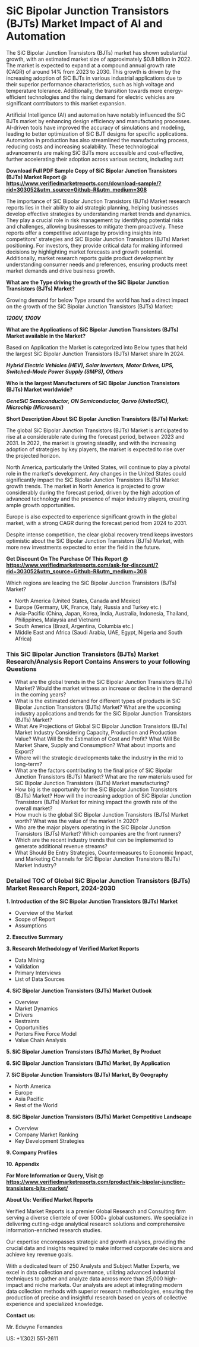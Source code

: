<meta name="title" content="Global SiC Bipolar Junction Transistors (BJTs) Market Impact of AI and Automation"><meta name="description" content="The SiC Bipolar Junction Transistors (BJTs) market has shown substantial growth, with an estimated market size of approximately $0.8 billion in 2022. The market is exp"><meta name="title" content="SiC Bipolar Junction Transistors (BJTs) Market Size, Share, Scope, Trends, Growth, Opportunities, Analysis, Forecast"><h1>SiC Bipolar Junction Transistors (BJTs) Market Impact of AI and Automation</h1><p>The SiC Bipolar Junction Transistors (BJTs) market has shown substantial growth, with an estimated market size of approximately $0.8 billion in 2022. The market is expected to expand at a compound annual growth rate (CAGR) of around 14% from 2023 to 2030. This growth is driven by the increasing adoption of SiC BJTs in various industrial applications due to their superior performance characteristics, such as high voltage and temperature tolerance. Additionally, the transition towards more energy-efficient technologies and the rising demand for electric vehicles are significant contributors to this market expansion.</p><p>Artificial Intelligence (AI) and automation have notably influenced the SiC BJTs market by enhancing design efficiency and manufacturing processes. AI-driven tools have improved the accuracy of simulations and modeling, leading to better optimization of SiC BJT designs for specific applications. Automation in production has also streamlined the manufacturing process, reducing costs and increasing scalability. These technological advancements are making SiC BJTs more accessible and cost-effective, further accelerating their adoption across various sectors, including autt</p><p id="" class=""><strong>Download Full PDF Sample Copy of SiC Bipolar Junction Transistors (BJTs) Market Report @ <a href="https://www.verifiedmarketreports.com/download-sample/?rid=303052&utm_source=Github-R&utm_medium=308" target="_blank">https://www.verifiedmarketreports.com/download-sample/?rid=303052&utm_source=Github-R&utm_medium=308</a></strong></p><p>The importance of&nbsp;SiC Bipolar Junction Transistors (BJTs) Market research reports lies in their ability to aid strategic planning, helping businesses develop effective strategies by understanding market trends and dynamics. They play a crucial role in risk management by identifying potential risks and challenges, allowing businesses to mitigate them proactively. These reports offer a competitive advantage by providing insights into competitors' strategies and SiC Bipolar Junction Transistors (BJTs) Market positioning. For investors, they provide critical data for making informed decisions by highlighting market forecasts and growth potential. Additionally, market research reports guide product development by understanding consumer needs and preferences, ensuring products meet market demands and drive business growth.</p><p><strong>What are the&nbsp;Type driving the growth of the SiC Bipolar Junction Transistors (BJTs) Market?</strong></p><p id="" class="">Growing demand for below Type around the world has had a direct impact on the growth of the SiC Bipolar Junction Transistors (BJTs) Market:</p><em><strong>1200V, 1700V</strong></em></p><strong>What are the&nbsp;Applications&nbsp;of SiC Bipolar Junction Transistors (BJTs) Market available in the Market?</strong></p><p id="" class="">Based on Application the Market is categorized into Below types that held the largest SiC Bipolar Junction Transistors (BJTs) Market share In 2024.</p><em><strong>Hybrid Electric Vehicles (HEV), Solar Inverters, Motor Drives, UPS, Switched-Mode Power Supply (SMPS), Others</strong></em></p><strong>Who is the largest Manufacturers of SiC Bipolar Junction Transistors (BJTs) Market worldwide?</strong></p><p><em><strong>GeneSiC Semiconductor, ON Semiconductor, Qorvo (UnitedSiC), Microchip (Microsemi)</strong></em></p><p id="" class=""><strong>Short Description About SiC Bipolar Junction Transistors (BJTs) Market:</strong></p><p>The global SiC Bipolar Junction Transistors (BJTs) Market is anticipated to rise at a considerable rate during the forecast period, between 2023 and 2031. In 2022, the market is growing steadily, and with the increasing adoption of strategies by key players, the market is expected to rise over the projected horizon.</p><p>North America, particularly the United States, will continue to play a pivotal role in the market's development. Any changes in the United States could significantly impact the SiC Bipolar Junction Transistors (BJTs) Market growth trends. The market in North America is projected to grow considerably during the forecast period, driven by the high adoption of advanced technology and the presence of major industry players, creating ample growth opportunities.</p><p>Europe is also expected to experience significant growth in the global market, with a strong CAGR during the forecast period from 2024 to 2031.</p><p>Despite intense competition, the clear global recovery trend keeps investors optimistic about the SiC Bipolar Junction Transistors (BJTs) Market, with more new investments expected to enter the field in the future.</p><p id="" class=""><strong>Get Discount On The Purchase Of This Report @ <a href="https://www.verifiedmarketreports.com/ask-for-discount/?rid=303052&utm_source=Github-R&utm_medium=308" target="_blank">https://www.verifiedmarketreports.com/ask-for-discount/?rid=303052&utm_source=Github-R&utm_medium=308</a></strong></p>Which regions are leading the SiC Bipolar Junction Transistors (BJTs) Market?</p><ul><li>North America (United States, Canada and Mexico)</li><li>Europe (Germany, UK, France, Italy, Russia and Turkey etc.)</li><li>Asia-Pacific (China, Japan, Korea, India, Australia, Indonesia, Thailand, Philippines, Malaysia and Vietnam)</li><li>South America (Brazil, Argentina, Columbia etc.)</li><li>Middle East and Africa (Saudi Arabia, UAE, Egypt, Nigeria and South Africa)</li></ul><h3 id="" class="">This SiC Bipolar Junction Transistors (BJTs) Market Research/Analysis Report Contains Answers to your following Questions</h3><ul><li>What are the global trends in the SiC Bipolar Junction Transistors (BJTs) Market? Would the market witness an increase or decline in the demand in the coming years?</li><li>What is the estimated demand for different types of products in SiC Bipolar Junction Transistors (BJTs) Market? What are the upcoming industry applications and trends for the SiC Bipolar Junction Transistors (BJTs) Market?</li><li>What Are Projections of Global SiC Bipolar Junction Transistors (BJTs) Market Industry Considering Capacity, Production and Production Value? What Will Be the Estimation of Cost and Profit? What Will Be Market Share, Supply and Consumption? What about imports and Export?</li><li>Where will the strategic developments take the industry in the mid to long-term?</li><li>What are the factors contributing to the final price of SiC Bipolar Junction Transistors (BJTs) Market? What are the raw materials used for SiC Bipolar Junction Transistors (BJTs) Market manufacturing?</li><li>How big is the opportunity for the SiC Bipolar Junction Transistors (BJTs) Market? How will the increasing adoption of SiC Bipolar Junction Transistors (BJTs) Market for mining impact the growth rate of the overall market?</li><li>How much is the global SiC Bipolar Junction Transistors (BJTs) Market worth? What was the value of the market In 2020?</li><li>Who are the major players operating in the SiC Bipolar Junction Transistors (BJTs) Market? Which companies are the front runners?</li><li>Which are the recent industry trends that can be implemented to generate additional revenue streams?</li><li>What Should Be Entry Strategies, Countermeasures to Economic Impact, and Marketing Channels for SiC Bipolar Junction Transistors (BJTs) Market Industry?</li></ul><h3 id="" class="">Detailed TOC of Global SiC Bipolar Junction Transistors (BJTs) Market Research Report, 2024-2030</h3><p id="" class=""><strong>1. Introduction of the SiC Bipolar Junction Transistors (BJTs) Market</strong></p><ul><li>Overview of the Market</li><li>Scope of Report</li><li>Assumptions</li></ul><p id="" class=""><strong>2. Executive Summary</strong></p><p id="" class=""><strong>3. Research Methodology of Verified Market Reports</strong></p><ul><li>Data Mining</li><li>Validation</li><li>Primary Interviews</li><li>List of Data Sources</li></ul><p id="" class=""><strong>4. SiC Bipolar Junction Transistors (BJTs) Market Outlook</strong></p><ul><li>Overview</li><li>Market Dynamics</li><li>Drivers</li><li>Restraints</li><li>Opportunities</li><li>Porters Five Force Model</li><li>Value Chain Analysis</li></ul><p id="" class=""><strong>5. SiC Bipolar Junction Transistors (BJTs) Market, By Product</strong></p><p id="" class=""><strong>6. SiC Bipolar Junction Transistors (BJTs) Market, By Application</strong></p><p id="" class=""><strong>7. SiC Bipolar Junction Transistors (BJTs) Market, By Geography</strong></p><ul><li>North America</li><li>Europe</li><li>Asia Pacific</li><li>Rest of the World</li></ul><p id="" class=""><strong>8. SiC Bipolar Junction Transistors (BJTs) Market Competitive Landscape</strong></p><ul><li>Overview</li><li>Company Market Ranking</li><li>Key Development Strategies</li></ul><p id="" class=""><strong>9. Company Profiles</strong></p><p id="" class=""><strong>10. Appendix</strong></p><p id="" class=""><strong>For More Information or Query, Visit @ <a href="https://www.verifiedmarketreports.com/product/sic-bipolar-junction-transistors-bjts-market/" target="_blank">https://www.verifiedmarketreports.com/product/sic-bipolar-junction-transistors-bjts-market/</a></strong></p><p id="" class=""><strong>About Us: Verified Market Reports</strong></p><p id="" class="">Verified Market Reports is a premier Global Research and Consulting firm serving a diverse clientele of over 5000+ global customers. We specialize in delivering cutting-edge analytical research solutions and comprehensive information-enriched research studies.</p><p id="" class="">Our expertise encompasses strategic and growth analyses, providing the crucial data and insights required to make informed corporate decisions and achieve key revenue goals.</p><p id="" class="">With a dedicated team of 250 Analysts and Subject Matter Experts, we excel in data collection and governance, utilizing advanced industrial techniques to gather and analyze data across more than 25,000 high-impact and niche markets. Our analysts are adept at integrating modern data collection methods with superior research methodologies, ensuring the production of precise and insightful research based on years of collective experience and specialized knowledge.</p><p id="" class=""><strong>Contact us:</strong></p><p id="" class="">Mr. Edwyne Fernandes</p><p id="" class="">US: +1(302) 551-2611</p>